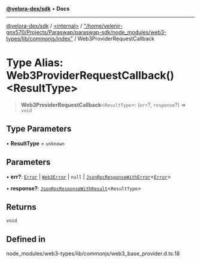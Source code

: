 [**@velora-dex/sdk**](../../../../README.md) • **Docs**

***

[@velora-dex/sdk](../../../../globals.md) / [\<internal\>](../../../README.md) / ["/home/velenir-gnx570/Projects/Paraswap/paraswap-sdk/node\_modules/web3-types/lib/commonjs/index"](../README.md) / Web3ProviderRequestCallback

# Type Alias: Web3ProviderRequestCallback()\<ResultType\>

> **Web3ProviderRequestCallback**\<`ResultType`\>: (`err`?, `response`?) => `void`

## Type Parameters

• **ResultType** = `unknown`

## Parameters

• **err?**: [`Error`](../../../interfaces/Error.md) \| [`Web3Error`](../interfaces/Web3Error.md) \| `null` \| [`JsonRpcResponseWithError`](../../../interfaces/JsonRpcResponseWithError.md)\<[`Error`](../../../interfaces/Error.md)\>

• **response?**: [`JsonRpcResponseWithResult`](../../../interfaces/JsonRpcResponseWithResult.md)\<`ResultType`\>

## Returns

`void`

## Defined in

node\_modules/web3-types/lib/commonjs/web3\_base\_provider.d.ts:18
